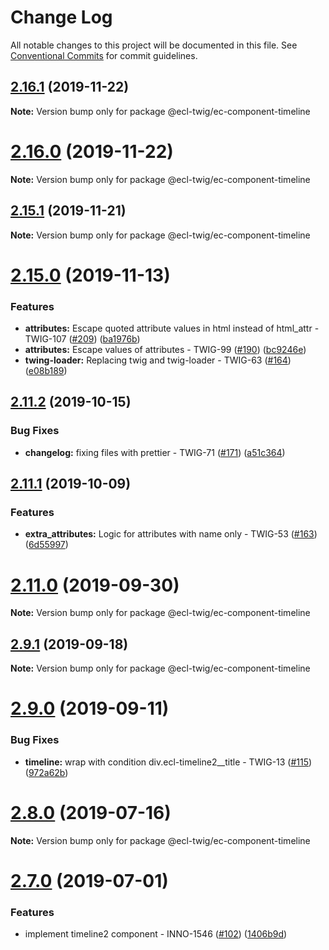 # Change Log

All notable changes to this project will be documented in this file.
See [Conventional Commits](https://conventionalcommits.org) for commit guidelines.

## [2.16.1](https://github.com/ec-europa/ecl-twig/compare/v2.15.1...v2.16.1) (2019-11-22)

**Note:** Version bump only for package @ecl-twig/ec-component-timeline

# [2.16.0](https://github.com/ec-europa/ecl-twig/compare/v2.15.1...v2.16.0) (2019-11-22)

**Note:** Version bump only for package @ecl-twig/ec-component-timeline

## [2.15.1](https://github.com/ec-europa/ecl-twig/compare/v2.15.0...v2.15.1) (2019-11-21)

**Note:** Version bump only for package @ecl-twig/ec-component-timeline

# [2.15.0](https://github.com/ec-europa/ecl-twig/compare/v2.11.2...v2.15.0) (2019-11-13)

### Features

- **attributes:** Escape quoted attribute values in html instead of html_attr - TWIG-107 ([#209](https://github.com/ec-europa/ecl-twig/issues/209)) ([ba1976b](https://github.com/ec-europa/ecl-twig/commit/ba1976b))
- **attributes:** Escape values of attributes - TWIG-99 ([#190](https://github.com/ec-europa/ecl-twig/issues/190)) ([bc9246e](https://github.com/ec-europa/ecl-twig/commit/bc9246e))
- **twing-loader:** Replacing twig and twig-loader - TWIG-63 ([#164](https://github.com/ec-europa/ecl-twig/issues/164)) ([e08b189](https://github.com/ec-europa/ecl-twig/commit/e08b189))

## [2.11.2](https://github.com/ec-europa/ecl-twig/compare/v2.11.1...v2.11.2) (2019-10-15)

### Bug Fixes

- **changelog:** fixing files with prettier - TWIG-71 ([#171](https://github.com/ec-europa/ecl-twig/issues/171)) ([a51c364](https://github.com/ec-europa/ecl-twig/commit/a51c364))

## [2.11.1](https://github.com/ec-europa/ecl-twig/compare/v2.11.0...v2.11.1) (2019-10-09)

### Features

- **extra_attributes:** Logic for attributes with name only - TWIG-53 ([#163](https://github.com/ec-europa/ecl-twig/issues/163)) ([6d55997](https://github.com/ec-europa/ecl-twig/commit/6d55997))

# [2.11.0](https://github.com/ec-europa/ecl-twig/compare/v2.9.1...v2.11.0) (2019-09-30)

**Note:** Version bump only for package @ecl-twig/ec-component-timeline

## [2.9.1](https://github.com/ec-europa/ecl-twig/compare/v2.9.0...v2.9.1) (2019-09-18)

**Note:** Version bump only for package @ecl-twig/ec-component-timeline

# [2.9.0](https://github.com/ec-europa/ecl-twig/compare/v2.8.0...v2.9.0) (2019-09-11)

### Bug Fixes

- **timeline:** wrap with condition div.ecl-timeline2\_\_title - TWIG-13 ([#115](https://github.com/ec-europa/ecl-twig/issues/115)) ([972a62b](https://github.com/ec-europa/ecl-twig/commit/972a62b))

# [2.8.0](https://github.com/ec-europa/ecl-twig/compare/v2.7.0...v2.8.0) (2019-07-16)

**Note:** Version bump only for package @ecl-twig/ec-component-timeline

# [2.7.0](https://github.com/ec-europa/ecl-twig/compare/v2.3.2...v2.7.0) (2019-07-01)

### Features

- implement timeline2 component - INNO-1546 ([#102](https://github.com/ec-europa/ecl-twig/issues/102)) ([1406b9d](https://github.com/ec-europa/ecl-twig/commit/1406b9d))
